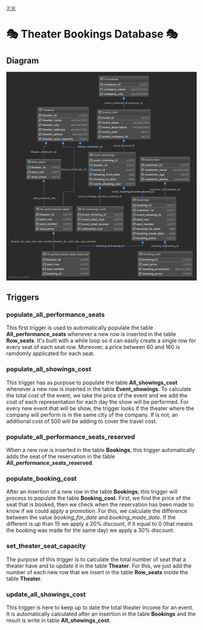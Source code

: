 [🇫🇷](/README-fr.md "French")

# 🎭 Theater Bookings Database 🎭

## Diagram
![ScreenShot_Diagram](/img/diagram.png?raw=true "Database diagram")

## Triggers

### populate_all_performance_seats

This first trigger is used to automatically populate the table **All_performance_seats** whenever a new row is inserted in the table **Row_seats**. It's built with a while loop so it can easily create a single row for every seat of each seat row.
Moreover, a price between 60 and 160 is ramdomly applicated for each seat.

### populate_all_showings_cost

This trigger has as purpose to populate the table **All_showings_cost** whenever a new row is inserted in the table **Event_showings**.
To calculate the total cost of the event, we take the price of the event and we add the cost of each representation for each day the show will be performed. For every new event that will be show, the trigger looks if the theater where the company will perform is in the same city of the company. If is not, an additional cost of 500 will be adding to cover the travel cost.

### populate_all_performance_seats_reserved

When a new row is inserted in the table **Bookings**, this trigger automatically adds the seat of the reservation in the table **All_performance_seats_reserved**.

### populate_booking_cost

After an insertion of a new row in the table **Bookings**, this trigger will process to populate the table **Booking_cost**.
First, we find the price of the seat that is booked, then we check when the reservation has been made to know if we could apply a promotion. For this, we calculate the difference between the value *booking_for_date* and *booking_made_date*. If the different is up than 15 we apply a 20% discount, if it equal to 0 (that means the booking was made for the same day) we apply a 30% discount.

### set_theater_seat_capacity

The purpose of this trigger is to calculate the total number of seat that a theater have and to update it in the table **Theater**. For this, we just add the number of each new row that we insert in the table **Row_seats** inside the table **Theater**.

### update_all_showings_cost

This trigger is here to keep up to date the total theater income for an event. It is automatically calculated after an insertion in the table **Bookings** and the result is write in table **All_showings_cost**.
